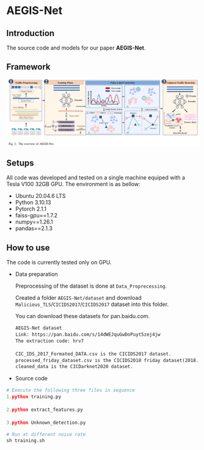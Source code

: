 # AEGIS-Net

## Introduction

The source code and models for our paper **AEGIS-Net**.



## Framework

![image-20250419190335237](README.assets/1.png)

## Setups

All code was developed and tested on a single machine equiped with a Tesla V100 32GB GPU. The environment is as bellow:

- Ubuntu 20.04.6 LTS
- Python 3.10.13
- Pytorch 2.1.1
- faiss-gpu==1.7.2
- numpy==1.26.1
- pandas==2.1.3



## How to use

The code is currently tested only on GPU.

- Data preparation

  Preprocessing of the dataset is done at `Data_Proprecessing`.

  Created a folder `AEGIS-Net/dataset` and download `Malicious_TLS`/`CICIDS2017`/`CICIDS2017`  dataset into this folder.

  You can download these datasets for pan.baidu.com. 

  ```html
  AEGIS-Net dataset
  Link: https://pan.baidu.com/s/14dWEJquGwDoPuyt5zej4jw
  The extraction code: hrv7
  
  CIC_IDS_2017_Formated_DATA.csv is the CICIDS2017 dataset.
  processed_friday_dataset.csv is the CICIDS2018 friday dataset(2018.3.2 and 2018.2.16).
  cleaned_data is the CICDarknet2020 dataset.
  ```

- Source code

```python
# Execute the following three files in sequence
1.python training.py

2.python extract_features.py

3.python Unknown_detection.py
```



```python
# Run at different noise rate
sh training.sh
```


